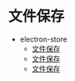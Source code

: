 # 文件保存

- electron-store
  - [文件保存](https://juejin.cn/post/6903721091189964813)
  - [文件保存](https://juejin.cn/s/electron%E8%8E%B7%E5%8F%96%E6%9C%AC%E5%9C%B0%E6%96%87%E4%BB%B6%E8%B7%AF%E5%BE%84)
  - [文件保存](https://juejin.cn/post/7025404729886769182)
